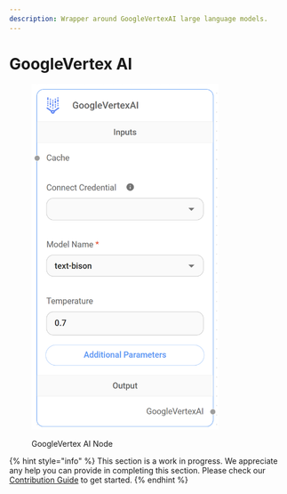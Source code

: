 ```yaml
---
description: Wrapper around GoogleVertexAI large language models.
---
```


# GoogleVertex AI

<figure><img src="../../../.gitbook/assets/image (4) (1) (1) (1) (1) (1).png" alt="" width="336"><figcaption><p>GoogleVertex AI Node</p></figcaption></figure>

{% hint style="info" %}
This section is a work in progress. We appreciate any help you can provide in completing this section. Please check our [Contribution Guide](broken-reference) to get started.
{% endhint %}
